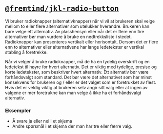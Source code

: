 # [`@fremtind/jkl-radio-button`](https://fremtind.github.io/jokul/components/radiobutton/)

Vi bruker radioknapper (alternativknapper) når vi vil at brukeren skal velge mellom to eller flere alternativer som utelukker hverandre. Brukeren kan bare velge ett alternativ. Av plasshensyn eller når det er flere enn fire alternativer bør man vurdere å bruke en nedtrekksliste i stedet. Radioknapper kan presenteres vertikalt eller horisontalt. Dersom det er flere enn to alternativer eller alternativene har lange ledetekster er vertikal stabling å foretrekke.

Når vi velger å bruke radioknapper, må de ha en tydelig overskrift og en ledetekst til høyre for hvert alternativ. Det er viktig med tydelige, presise og korte ledetekster, som beskriver hvert alternativ. Ett alternativ bør være forhåndsvalgt som standard. Det bør være det alternativet som har minst konsekvens for brukeren og / eller er det valget som er foretrukket av flest. Hvis det er veldig viktig at brukeren selv angir sitt valg eller at ingen av valgene er mer foretrukne kan man velge å ikke ha et forhåndsvalgt alternativ.

### Eksempler
- Å svare ja eller nei i et skjema
- Andre spørsmål i et skjema der man har tre eller færre valg.
